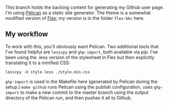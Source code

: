 This branch holds the backing content for generating my Github user page.
I'm using [Pelican](https://github.com/getpelican/pelican) as a static site
generator. The theme is a somewhat modified version of [Flex](https://github.com/alexandrevicenzi/Flex); my version is in the folder `flex-bkc` here.

## My workflow

To work with this, you'll obviously want Pelican. Two additional tools that
I've found helpful are `lesscpy` and `ghp-import`, both available via pip.
I've been using the .less version of the stylesheet in Flex but then explicitly
translating it to a minified CSS:
```
lesscpy -X style.less ./style.min.css
```
`ghp-import` is used in the Makefile here (generated by Pelican during the
setup.) `make github` runs Pelican using the publish configuration, uses
`ghp-import` to make a new commit to the master branch using the output
directory of the Pelican run, and then pushes it all to Github.